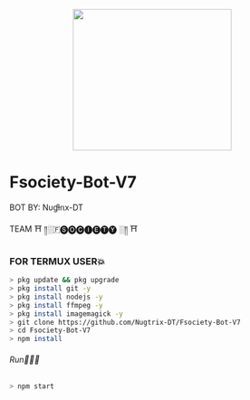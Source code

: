 <p align="center">
<img src="https://media.giphy.com/media/7YrrgJcMkJvtC/giphy.gif" width="280" height="250"/>
</p>

# Fsociety-Bot-V7

BOT BY: Nυɠƚɾιx-DT

TEAM  ⛩ ༎░🇫🅢🅞🅒🅘🅔🅣🅨 ░༎ ⛩

### FOR TERMUX USER💥
```bash
> pkg update && pkg upgrade
> pkg install git -y
> pkg install nodejs -y
> pkg install ffmpeg -y
> pkg install imagemagick -y
> git clone https://github.com/Nugtrix-DT/Fsociety-Bot-V7
> cd Fsociety-Bot-V7
> npm install
```
###### Run🏃🏻‍♂️
```bash
> npm start
```
